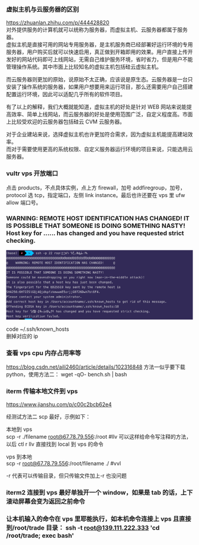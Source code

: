 ### 虚拟主机与云服务器的区别

https://zhuanlan.zhihu.com/p/444428820  
对外提供服务的计算机就可以统称为服务器，而虚拟主机、云服务器都属于服务器。  
虚拟主机是直接可用的网站专用服务器，是主机服务商已经部署好运行环境的专用服务器，用户购买后就可以快速启用，真正做到开箱即用的效果。用户直接上传开发好的网站代码即可上线网站，无需自己维护服务环境，省时省力，但是用户不能管理操作系统。其中市面上比较知名的虚拟主机包括硅云虚拟主机。

而云服务器则更加的原始，说原始不太正确，应该说是原生态。云服务器是一台只安装了操作系统的服务器，如果用户想要用来运行项目，那么还需要用户自己搭建配置运行环境，因此可以适配几乎所有的软件项目。

有了以上的解释，我们大概就能知道，虚拟主机的好处是针对 WEB 网站来说能提高效率、简单上线网站，而云服务器的好处是使用范围广泛，自定义程度高。市面上比较受欢迎的云服务器包括硅云 CVM 云服务器。

对于企业建站来说，选择虚拟主机也许更加符合需求，因为虚拟主机能提高建站效率。  
而对于需要使用更高的系统权限、自定义服务器运行环境的项目来说，只能选用云服务器。

### vultr vps 开放端口

点击 products，不点具体实例，点上方 firewall，加号 addfiregroup，加号，protocol 选 tcp，指定端口，左侧 link instance。最后也许还要在 vps 里 ufw allow 端口号。

### WARNING: REMOTE HOST IDENTIFICATION HAS CHANGED! IT IS POSSIBLE THAT SOMEONE IS DOING SOMETHING NASTY! Host key for ...... has changed and you have requested strict checking.

![](./img/2022-08-03-15-58-03.png)

code ~/.ssh/known_hosts  
删掉对应的 ip

### 查看 vps cpu 内存占用率等

https://blog.csdn.net/aili2460/article/details/102316848
方法一似乎要下载 python，使用方法二：
wget -qO- bench.sh | bash

### iterm 传输本地文件到 vps

https://www.jianshu.com/p/c00c2bcb62e4

经测试方法二 scp 最好，示例如下：

本地到 vps  
scp -r ./filename root@67.78.79.556:/root #llv
可以这样给命令写注释的方法，以后 ctl r llv 直接找到 local 到 vps 的命令

vps 到本地  
scp -r root@67.78.79.556:/root/filename ./ #vvl

-r 代表可以传输目录，但只传输文件加上-r 也没问题

### iterm2 连接到 vps 最好单独开一个 window，如果是 tab 的话，上下滚动屏幕会变为返回之前命令

### 让本机输入的命令在 vps 里耶能执行，如本机命令连接上 vps 且直接到/root/trade 目录： ssh -t root@139.111.222.333 'cd /root/trade; exec bash'
